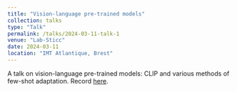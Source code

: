 ```yaml
---
title: "Vision-language pre-trained models"
collection: talks
type: "Talk"
permalink: /talks/2024-03-11-talk-1
venue: "Lab-Sticc"
date: 2024-03-11
location: "IMT Atlantique, Brest"
---
```


A talk on vision-language pre-trained models: CLIP and various methods of few-shot adaptation. Record [here](https://www.youtube.com/watch?v=VqQnOVrJ9DA).